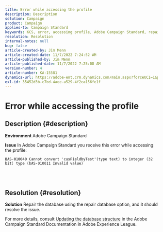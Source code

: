 ```yaml
---
title: Error while accessing the profile
description: Description
solution: Campaign
product: Campaign
applies-to: Campaign Standard
keywords: KCS, error, accessing profile, Adobe Campaign Standard, repair database
resolution: Resolution
internal-notes: null
bug: false
article-created-by: Jim Menn
article-created-date: 11/7/2022 7:24:52 AM
article-published-by: Jim Menn
article-published-date: 11/7/2022 7:25:08 AM
version-number: 4
article-number: KA-15581
dynamics-url: https://adobe-ent.crm.dynamics.com/main.aspx?forceUCI=1&pagetype=entityrecord&etn=knowledgearticle&id=696f1f41-6d5e-ed11-9561-6045bd0065f9
exl-id: 35452d3b-c7bd-4aee-a529-4f2ca156fe1f
---
```

# Error while accessing the profile

## Description {#description}


<b>Environment</b>
 Adobe Campaign Standard

<b>Issue</b>
 In Adobe Campaign Standard you receive this error while accessing the profile:


```
BAS-010040 Cannot convert 'cusFieldbyTest'(type text) to integer (32 bit) type (bAS-010011 Invalid value)
```






<br> 



## Resolution {#resolution}


<b>Solution</b>
Repair the database using the repair database option, and it should resolve the issue.

For more details, consult [Updating the database structure](https://docs.adobe.com/content/help/en/campaign-standard/using/developing/adding-or-extending-a-resource/updating-the-database-structure.html) in the Adobe Campaign Standard Documentation in Adobe Experience League.
